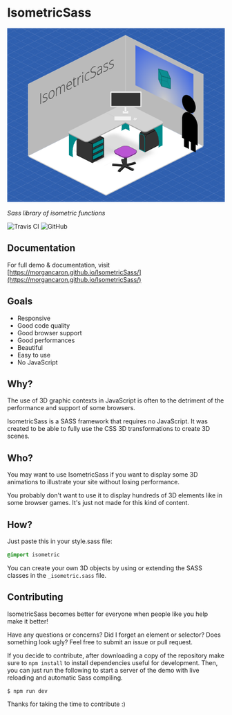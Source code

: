 # IsometricSass

[![IsometricSass](screenshot.png)](https://morgancaron.github.io/IsometricSass/)

*Sass library of isometric functions*

![Travis CI](https://img.shields.io/travis/com/MorganCaron/IsometricSass.svg?style=flat-square)
![GitHub](https://img.shields.io/github/license/MorganCaron/IsometricSass.svg?style=flat-square)

## Documentation

For full demo & documentation, visit [https://morgancaron.github.io/IsometricSass/](https://morgancaron.github.io/IsometricSass/)

## Goals

- Responsive
- Good code quality
- Good browser support
- Good performances
- Beautiful
- Easy to use
- No JavaScript

## Why?

The use of 3D graphic contexts in JavaScript is often to the detriment of the performance and support of some browsers.

IsometricSass is a SASS framework that requires no JavaScript.
It was created to be able to fully use the CSS 3D transformations to create 3D scenes.

## Who?

You may want to use IsometricSass if you want to display some 3D animations to illustrate your site without losing performance.

You probably don't want to use it to display hundreds of 3D elements like in some browser games. It's just not made for this kind of content.

## How?

Just paste this in your style.sass file:
```sass
@import isometric
```

You can create your own 3D objects by using or extending the SASS classes in the `_isometric.sass` file.

## Contributing

IsometricSass becomes better for everyone when people like you help make it better!

Have any questions or concerns? Did I forget an element or selector? Does something look ugly? Feel free to submit an issue or pull request.

If you decide to contribute, after downloading a copy of the repository make sure to `npm install` to install dependencies useful for development. Then, you can just run the following to start a server of the demo with live reloading and automatic Sass compiling.

```
$ npm run dev
```

Thanks for taking the time to contribute :)
